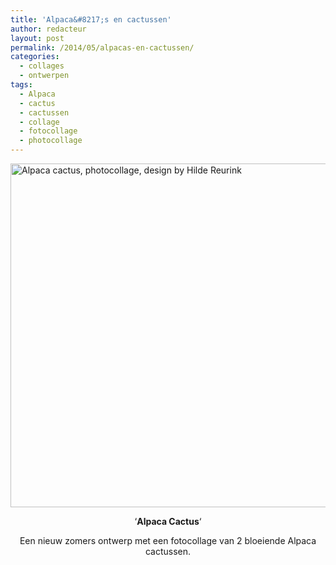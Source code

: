 ```yaml
---
title: 'Alpaca&#8217;s en cactussen'
author: redacteur
layout: post
permalink: /2014/05/alpacas-en-cactussen/
categories:
  - collages
  - ontwerpen
tags:
  - Alpaca
  - cactus
  - cactussen
  - collage
  - fotocollage
  - photocollage
---
```

<img class="aligncenter wp-image-6553 size-full" title="Alpaca cactus, photocollage, design by Hilde Reurink" src="http://www.schildertuin.nl/wordpress/wp-content/uploads/2014/05/alpaca_cactus.jpg" alt="Alpaca cactus, photocollage, design by Hilde Reurink" width="550" height="550" />

<p style="text-align: center;">
  &#8216;<strong>Alpaca Cactus</strong>&#8216;
</p>

<p style="text-align: center;">
  Een nieuw zomers ontwerp met een fotocollage van 2 bloeiende Alpaca cactussen.
</p>